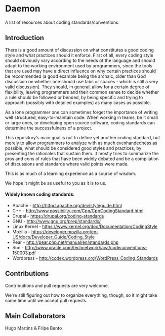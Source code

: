Daemon
======

A list of resources about coding standards/conventions.


## Introduction


There is a good amount of discussion on what constitutes a good coding style and
what practices should it enforce.
First of all, every coding style should obviously vary according to the needs of the
language and should adapt to the working environment used by programmers, since the tools
that are used may have a direct influence on why certain practices should be recommended
(a good example being the archaic, older than God discussion on whether one should use
tabs or spaces - which is still a very valid discussion).
They should, in general, allow for a certain degree of flexibility, leaving programmers
and their common sense to decide whether a rule should be followed or bended, by being
specific and trying to approach (possibly with detailed examples) as many cases as
possible.

As a lone programmer one can sometimes forget the importance of writing well structured, 
easy-to-maintain code. When working in teams, be it small or large ones, or developing
open source software, coding standards can determine the successfulness of a project.

This repository's main goal is not to define yet another coding standard, but merely to
allow programmers to analyze with as much evenhandedness as possible, what should be
considered good styles and practices, by presenting the rationales that sustain them.
It mostly tries to summarize the pros and cons of rules that have been widely debated and
be a compilation of discussions and standards where valid points were made.

This is as much of a learning experience as a source of wisdom.

We hope it might be as useful to you as it is to us.


#### Widely known coding standards:

* Apache - http://httpd.apache.org/dev/styleguide.html
* C++ - http://www.possibility.com/Cpp/CppCodingStandard.html
* Drupal - https://drupal.org/coding-standards
* GNU - http://www.gnu.org/prep/standards/
* Linux Kernel - https://www.kernel.org/doc/Documentation/CodingStyle
* Mozilla - https://developer.mozilla.org/en-US/docs/Developer_Guide/Coding_Style
* Pear - http://pear.php.net/manual/en/standards.php
* Sun - http://www.oracle.com/technetwork/java/codeconventions-150003.pdf
* Wordpress - http://codex.wordpress.org/WordPress_Coding_Standards

## Contributions

Contribuitions and pull requests are very welcome.

We're still figuring out how to organize everything, though, so it might take some time until we accept pull requests.

## Main Collaborators
Hugo Martins & Filipe Bento
